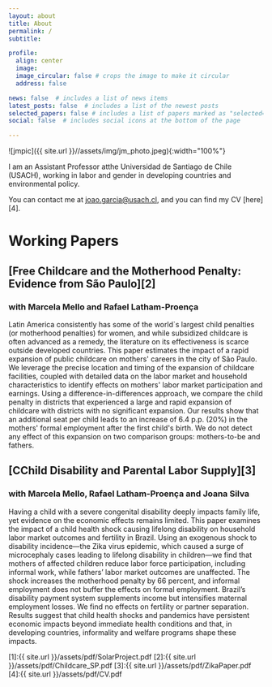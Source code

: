 ```yaml
---
layout: about
title: About
permalink: /
subtitle: 

profile:
  align: center
  image: 
  image_circular: false # crops the image to make it circular
  address: false

news: false  # includes a list of news items
latest_posts: false  # includes a list of the newest posts
selected_papers: false # includes a list of papers marked as "selected={true}"
social: false  # includes social icons at the bottom of the page

---
```


![jmpic]({{ site.url }}//assets/img/jm_photo.jpeg){:width="100%"}

I am an Assistant Professor atthe Universidad de Santiago de Chile (USACH), working in labor and gender in developing countries and environmental policy. 

You can contact me at joao.garcia@usach.cl, and you can find my CV [here][4].

# Working Papers

## [Free Childcare and the Motherhood Penalty: Evidence from São Paulo][2]
### with Marcela Mello and Rafael Latham-Proença

Latin America consistently has some of the world`s largest child penalties (or motherhood penalties) for women, and while subsidized childcare is often advanced as a remedy, the literature on its effectiveness is scarce outside developed countries. This paper estimates the impact of a rapid expansion of public childcare on mothers' careers in the city of São Paulo. We leverage the precise location and timing of the expansion of childcare facilities, coupled with detailed data on the labor market and household characteristics to identify effects on mothers' labor market participation and earnings. Using a difference-in-differences approach, we compare the child penalty in districts that experienced a large and rapid expansion of childcare with districts with no significant expansion. Our results show that an additional seat per child leads to an increase of 6.4 p.p. (20%) in the mothers' formal employment after the first child's birth. We do not detect any effect of this expansion on two comparison groups: mothers-to-be and fathers. 



## [CChild Disability and Parental Labor Supply][3]
### with Marcela Mello, Rafael Latham-Proença and Joana Silva

Having a child with a severe congenital disability deeply impacts family life, yet evidence on the economic effects remains limited. This paper examines the impact of a child health shock causing lifelong disability on household labor market outcomes and fertility in Brazil. Using an exogenous shock to disability incidence—the Zika virus epidemic, which caused a surge of microcephaly cases leading to lifelong disability in children—we find that mothers of affected children reduce labor force participation, including informal work, while fathers’ labor market outcomes are unaffected. The shock increases the motherhood penalty by 66 percent, and informal employment does not buffer the effects on formal employment. Brazil’s disability payment system supplements income but intensifies maternal employment losses. We find no effects on fertility or partner separation. Results suggest that child health shocks and pandemics have persistent economic impacts beyond immediate health conditions and that, in developing countries, informality and welfare programs shape these impacts.



[1]:{{ site.url }}/assets/pdf/SolarProject.pdf
[2]:{{ site.url }}/assets/pdf/Childcare_SP.pdf
[3]:{{ site.url }}/assets/pdf/ZikaPaper.pdf
[4]:{{ site.url }}/assets/pdf/CV.pdf
